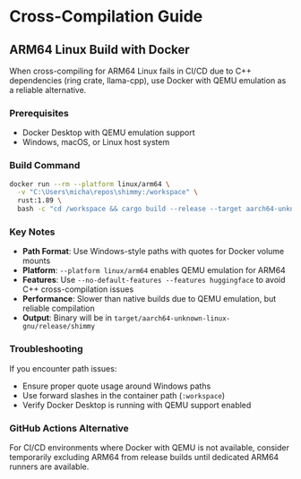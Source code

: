 # Cross-Compilation Guide

## ARM64 Linux Build with Docker

When cross-compiling for ARM64 Linux fails in CI/CD due to C++ dependencies (ring crate, llama-cpp), use Docker with QEMU emulation as a reliable alternative.

### Prerequisites

- Docker Desktop with QEMU emulation support
- Windows, macOS, or Linux host system

### Build Command

```bash
docker run --rm --platform linux/arm64 \
  -v "C:\Users\micha\repos\shimmy:/workspace" \
  rust:1.89 \
  bash -c "cd /workspace && cargo build --release --target aarch64-unknown-linux-gnu --no-default-features --features huggingface"
```

### Key Notes

- **Path Format**: Use Windows-style paths with quotes for Docker volume mounts
- **Platform**: `--platform linux/arm64` enables QEMU emulation for ARM64
- **Features**: Use `--no-default-features --features huggingface` to avoid C++ cross-compilation issues
- **Performance**: Slower than native builds due to QEMU emulation, but reliable compilation
- **Output**: Binary will be in `target/aarch64-unknown-linux-gnu/release/shimmy`

### Troubleshooting

If you encounter path issues:
- Ensure proper quote usage around Windows paths
- Use forward slashes in the container path (`:workspace`)
- Verify Docker Desktop is running with QEMU support enabled

### GitHub Actions Alternative

For CI/CD environments where Docker with QEMU is not available, consider temporarily excluding ARM64 from release builds until dedicated ARM64 runners are available.